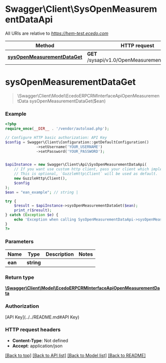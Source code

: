 # Swagger\Client\SysOpenMeasurementDataApi

All URIs are relative to *https://hem-test.ecedo.com*

Method | HTTP request | Description
------------- | ------------- | -------------
[**sysOpenMeasurementDataGet**](SysOpenMeasurementDataApi.md#sysOpenMeasurementDataGet) | **GET** /sysapi/v1.0/OpenMeasurementData/{ean} | 


# **sysOpenMeasurementDataGet**
> \Swagger\Client\Model\EcedoERPCRMInterfaceApiOpenMeasurementData sysOpenMeasurementDataGet($ean)



### Example
```php
<?php
require_once(__DIR__ . '/vendor/autoload.php');

// Configure HTTP basic authorization: API Key
$config = Swagger\Client\Configuration::getDefaultConfiguration()
              ->setUsername('YOUR_USERNAME')
              ->setPassword('YOUR_PASSWORD');


$apiInstance = new Swagger\Client\Api\SysOpenMeasurementDataApi(
    // If you want use custom http client, pass your client which implements `GuzzleHttp\ClientInterface`.
    // This is optional, `GuzzleHttp\Client` will be used as default.
    new GuzzleHttp\Client(),
    $config
);
$ean = "ean_example"; // string | 

try {
    $result = $apiInstance->sysOpenMeasurementDataGet($ean);
    print_r($result);
} catch (Exception $e) {
    echo 'Exception when calling SysOpenMeasurementDataApi->sysOpenMeasurementDataGet: ', $e->getMessage(), PHP_EOL;
}
?>
```

### Parameters

Name | Type | Description  | Notes
------------- | ------------- | ------------- | -------------
 **ean** | **string**|  |

### Return type

[**\Swagger\Client\Model\EcedoERPCRMInterfaceApiOpenMeasurementData**](../Model/EcedoERPCRMInterfaceApiOpenMeasurementData.md)

### Authorization

[API Key](../../README.md#API Key)

### HTTP request headers

 - **Content-Type**: Not defined
 - **Accept**: application/json

[[Back to top]](#) [[Back to API list]](../../README.md#documentation-for-api-endpoints) [[Back to Model list]](../../README.md#documentation-for-models) [[Back to README]](../../README.md)

